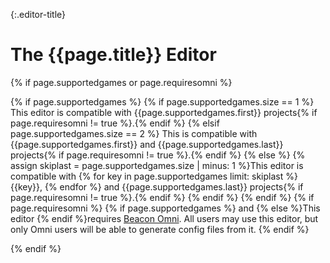 {:.editor-title}
# The {{page.title}} Editor

{% if page.supportedgames or page.requiresomni %}
<p class="supported-games">
{% if page.supportedgames %}
{% if page.supportedgames.size == 1 %}
This editor is compatible with {{page.supportedgames.first}} projects{% if page.requiresomni != true %}.{% endif %}
{% elsif page.supportedgames.size == 2 %}
This is compatible with {{page.supportedgames.first}} and {{page.supportedgames.last}} projects{% if page.requiresomni != true %}.{% endif %}
{% else %}
{% assign skiplast = page.supportedgames.size | minus: 1 %}This editor is compatible with {% for key in page.supportedgames limit: skiplast %}{{key}}, {% endfor %} and {{page.supportedgames.last}} projects{% if page.requiresomni != true %}.{% endif %}
{% endif %}
{% endif %}
{% if page.requiresomni %}
<span class="omni-notice">{% if page.supportedgames %} and {% else %}This editor {% endif %}requires <a href="https://usebeacon.app/omni">Beacon Omni</a>. All users may use this editor, but only Omni users will be able to generate config files from it.</span>
{% endif %}
</p>
{% endif %}
